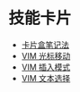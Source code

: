 # 技能卡片

- [卡片盒笔记法](articles/20200529)
- [VIM 光标移动](articles/20200721)
- [VIM 插入模式](articles/20200722)
- [VIM 文本选择](articles/20200723)
